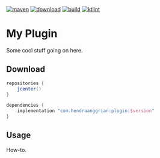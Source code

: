 [![maven](https://img.shields.io/badge/maven-maven-brightgreen.svg)](https://bintray.com/hendraanggrian/maven)
[![download](https://api.bintray.com/packages/hendraanggrian/maven/plugin/images/download.svg)](https://bintray.com/hendraanggrian/maven/plugin/_latestVersion)
[![build](https://travis-ci.com/hendraanggrian/plugin.svg)](https://travis-ci.com/hendraanggrian/plugin)
[![ktlint](https://img.shields.io/badge/code%20style-%E2%9D%A4-FF4081.svg)](https://ktlint.github.io/)

My Plugin
=========
Some cool stuff going on here.

Download
--------
```gradle
repositories {
    jcenter()
}

dependencies {
    implementation "com.hendraanggrian:plugin:$version"
}
```

Usage
-----
How-to.